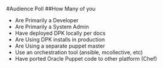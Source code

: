 <!SLIDE>
#Audience Poll
##How Many of you
* Are Primarily a Developer
* Are Primarily a System Admin
* Have deployed DPK locally per docs
* Are Using DPK installs in production
* Are Using a separate puppet master
* Use an orchestration tool (ansible, mcollective, etc)
* Have ported Oracle Puppet code to other platform (Chef)

